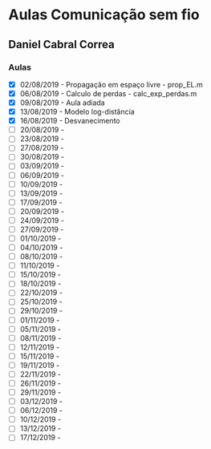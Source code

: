 ﻿# Aulas Comunicação sem fio

## Daniel Cabral Correa

### Aulas

- [x] 02/08/2019 - Propagação em espaço livre - prop_EL.m
- [x] 06/08/2019 - Calculo de perdas - calc_exp_perdas.m
- [x] 09/08/2019 - Aula adiada
- [x] 13/08/2019 - Modelo log-distância
- [x] 16/08/2019 - Desvanecimento
- [ ] 20/08/2019 -
- [ ] 23/08/2019 -
- [ ] 27/08/2019 -
- [ ] 30/08/2019 -
- [ ] 03/09/2019 -
- [ ] 06/09/2019 -
- [ ] 10/09/2019 -
- [ ] 13/09/2019 -
- [ ] 17/09/2019 -
- [ ] 20/09/2019 -
- [ ] 24/09/2019 -
- [ ] 27/09/2019 -
- [ ] 01/10/2019 -
- [ ] 04/10/2019 -
- [ ] 08/10/2019 -
- [ ] 11/10/2019 -
- [ ] 15/10/2019 -
- [ ] 18/10/2019 -
- [ ] 22/10/2019 -
- [ ] 25/10/2019 -
- [ ] 29/10/2019 -
- [ ] 01/11/2019 -
- [ ] 05/11/2019 -
- [ ] 08/11/2019 -
- [ ] 12/11/2019 -
- [ ] 15/11/2019 -
- [ ] 19/11/2019 -
- [ ] 22/11/2019 -
- [ ] 26/11/2019 -
- [ ] 29/11/2019 -
- [ ] 03/12/2019 -
- [ ] 06/12/2019 -
- [ ] 10/12/2019 -
- [ ] 13/12/2019 -
- [ ] 17/12/2019 -